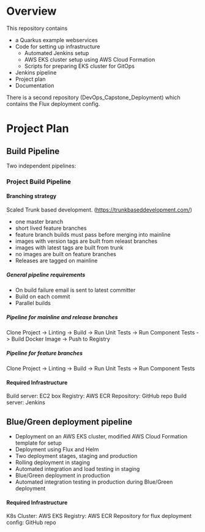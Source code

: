# Overview

This repository contains
* a Quarkus example webservices
* Code for setting up infrastructure
  - Automated Jenkins setup
  - AWS EKS cluster setup using AWS Cloud Formation
  - Scripts for preparing EKS cluster for GitOps
* Jenkins pipeline
* Project plan
* Documentation

There is a second repository (DevOps_Capstone_Deployment) which
contains the Flux deployment config.

# Project Plan

## Build Pipeline

Two independent pipelines:

###  Project Build Pipeline

#### Branching strategy
Scaled Trunk based development. (https://trunkbaseddevelopment.com/)
- one master branch
- short lived feature branches
- feature branch builds must pass before merging into mainline
- images with version tags are built from releast branches
- images with latest tags are built from trunk
- no images are built on feature branches
- Releases are tagged on mainline

##### General pipeline requirements
- On build failure email is sent to latest committer
- Build on each commit
- Parallel builds

##### Pipeline for mainline and release branches
Clone Project -> Linting -> Build -> Run Unit Tests -> Run Component Tests -> Build Docker Image -> Push to Registry

##### Pipeline for feature branches
Clone Project -> Linting -> Build -> Run Unit Tests -> Run Component Tests 

#### Required Infrastructure

Build server: EC2 box
Registry: AWS ECR
Repository: GitHub repo
Build server: Jenkins

## Blue/Green deployment pipeline

- Deployment on an AWS EKS cluster, modified AWS Cloud Formation template for setup
- Deployment using Flux and Helm
- Two deployment stages, staging and production
- Rolling deployment in staging
- Automated integration and load testing in staging
- Blue/Green deployment in production
- Automated integration testing in production during Blue/Green deployment

#### Required Infrastructure

K8s Cluster: AWS EKS 
Registry: AWS ECR
Repository for flux deployment config: GitHub repo

